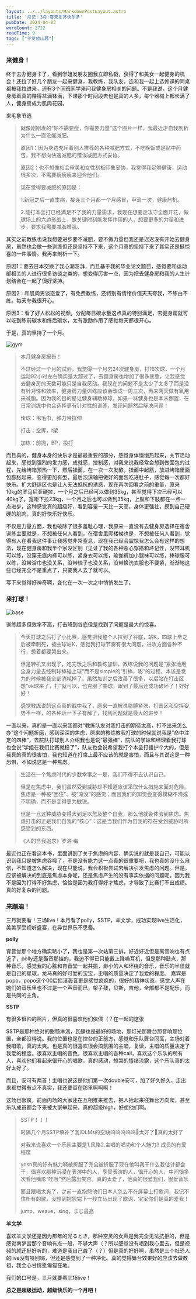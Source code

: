 ```yaml
---
layout: ../../layouts/MarkdownPostLayout.astro
title: '月记｜3月:春来复苏快乐多'
pubDate: 2024-04-03
wordCount: 2722
readTime: 9
tags: ["不觉碧山暮"]
---
```

### 来健身！

终于去办健身卡了，看到学姐发朋友圈我立即私戳，获得了和美女一起健身的机会！还拉了好几个朋友一起来健身，我教练，我队友，连和我一起上选修课的同桌都被我拉进来，还有3个同班同学来问我健身房相关的问题。不是我说，这个月健身房着真的赚得盆满钵满，下课那个时间段去也是真的人多，每个器械上都长满了人，健身房成为肌肉花园。

来毛象节选

> 就像刚刚发的“你不需要瘦，你需要力量”这个图片一样，我最近才自我剖析为什么一直没能减肥。
> 
> 原因1：因为身边充斥着别人推荐的各种减肥方式，不吃晚饭或是贴中药包，我不想向快速减肥的错误减肥方式妥协。
> 
> 原因2：也不想像社会审美和女性刻板印象妥协，我觉得我足够健康，运动很多次，不需要瘦瘦瘦来迎合他们。
> 
> 现在觉得要减肥的原因是：
> 
> 1.新冠之后一直生病，接连三个月都一个月感冒，甲流一次，健康危机。
> 
> 2.能打本垒打已经满足不了我的力量需求，我现在想要走攻守全面开花，做球场上的六边形战士，做关键时刻能发挥作用的人，想要更多的力量和进步，要求我需要减脂增肌。

其实之前教练也说我想要进步要不减肥，要不做力量但我还是迟迟没有开始去健身房，虽然也会做一些训练但还是坚持不下来，这个月真的坚持下来了其实还是挺惊喜的一件事情。我再来剖析一下。

原因1：要去日本交换了我心潮澎湃，而且基于我的毕业论文题目，感觉要和运动部相关的人进行很多访谈之类的，想变得厉害一点，因为把去健身房和我的人生计划结合在一起了很好坚持。

原因2：和肌肉男谈恋爱了，有免费教练，还特别有情绪价值天天夸我，不练白不练。每天夸我很开心。

原因3：看了好人松松的视频，分配每日碳水量这点真的特别满足，去健身房就可以吃到练前碳水和练后碳水，太有激励作用了感觉每天都很开心。

于是，真的坚持了一个月。

 ![gym](https://ramenmedia.missy.eu.org/media_attachments/files/112/185/898/095/276/902/small/b625943f078fc93b.png)

> 本月健身房报告！
>
> 不过经过一个月的试验，我觉得一个月去24次健身房，打16次球，一个月运动92小时左右确实是太超过了，去健身房也增加了很多疲惫，让我感觉去健身房的天数可能只是自我感动。我现在的问题不是太少了太多了而是没有针对性和效率，健身房力量训练应该会改成一周三次，再来两天做有氧用来减脂。因为我的目的是让健身辅助棒球，如果一味健身也是本末倒置，在日常训练中也会选择更有针对性的训练，发现问题然后解决问题！
> 
> 传球：甩毛巾，弹力带拉伸
> 
> 打击：空挥，t架
> 
> 加练：前抛，BP，投打

而且真的，健身本身的快乐才是最最重要的部分，感觉身体慢慢热起来，关节活动起来，感觉到强烈的发力感，成就感，控制感，对我来说我经常会想到做面包的过程，先给烤箱预热一下，然后揉面，在一次一次发酵，揉面中起筋，放进烤箱里面包膨胀起来，变得更加有型，最后泡沫轴把做好的面包吃进肚子，感觉每一次都好快乐。扩大舒适区也是让人无法抵抗的诱惑，现在再次回看之前的重量，原来10kg的罗马尼亚硬拉，一个月之后已经可以做到35kg，甚至觉得下次已经可以40kg了。宽距下拉23kg，一个月之后也可以做到35kg，上肢和下肢都在一点一点进步，这种感觉真的超级好，看到容量一天比一天高，身体更强壮，摸到自己硬硬的肌肉，真的好快乐好快乐。

不仅是力量方面，我也破除了很多羞耻心理，我原来一直没有去健身房选择在宿舍训练主要就是，不想被任何人看到，在宿舍里爬楼梯也是，不想被任何人看到，觉得有人在看我这件事让我感觉非常窒息，现在我已经会震惊我怎么会有这样的想法，现在健身房和我半个家没区别（见证了我的各种恶心穿搭和坏记性，没带耳机可以练，没穿无痕内裤可以练，紧身衣可以练，瑜伽裤加小腿袜可以练，棒球服可以练，没带浴巾也没关系，没带梳子也没关系，没带换洗衣服也不要紧，渐渐地这些已经完全不是重点了，只要我人去了就可以。

写下来觉得好神奇啊，变化在一次一次之中悄悄发生了。

### 来打球！

![base](https://ramenmedia.missy.eu.org/media_attachments/files/112/088/245/297/506/980/small/900504810d3b1e4a.jpeg)

训练超多但效率不高，打击降到谷底但是找到了问题是最大的惊喜。

> 今天打球之后打了小比赛，感觉把我整个人拉到了谷底，站K，四球上垒之后被牵制死，被曲球站K，感觉我打球节奏有很大问题，进攻方面各种不行，想着都要哭出来。
> 
> 但是转机又出现了，吃完饭之后和教练加训，教练说我的问题是“紧张地用全身力量去控制球棒碰上球”而不是simple的“引棒，嘭”的过程，本该是发力的时候被我全部消耗掉了。果然加训之后改善了很多，以后站在打击区想“ok球来了，打”就可以，也克服了曲球，跟到了最后还成功破坏了！好好好！
> 
> 感觉教练说的这点真的戳中我了，原来一直被说胳膊紧张，打击区和空挥姿势不一样，的各种话一下子有解了，找到问题就是最大的进步！

一直以来，真的是一直以来我都对“教练队友对我打击的期待太高，打不出来怎么办”这个问题折磨，感到深深的焦虑，原来的教练教我打球的时候就说我是”命中注定的四棒“，去院队打球别人介绍我也是说“最强棒“，院队的学妹和经理看我打球也会说“学姐在我们比赛就稳了”，队友也会说希望我打个本垒打援护个大的，但是我真的真的很害怕，我也知道在打席上最不应该的就是害怕，而且与其说这是一种恐惧，不如说这是一种焦虑。

> 生活在一个焦虑时代的少数幸事之一是，我们不得不去认识自己。
>
> 但是在焦虑中，我们虽然受到威胁却不知道应该采取什么措施来面对危险。焦虑是一种被“困住”、被“淹没”的感觉；而且我们的知觉会变得模糊不清或不明确，而不是变得更为敏锐。
>
> 但是一旦这种威胁变得大到足以危及整个自我，那么他就会体验到焦虑。焦虑打击的正是我们自我的“核心”：这是当我们作为自我的存在受到威胁时所感受到的东西。
> 
> 《人的自我追求》罗洛·梅

最近也正在看这本书，里面讲到了关于焦虑的内容，确实说的就是我自己，可能认识到我只是被焦虑吞噬了，不是没有能力这一点真的很重要吧，我也真的没什么自信，不知道怎么解决，现在只能说，我会积极尝试去解决引发焦虑的问题。但是，应该被解决的到底是焦虑本身呢，还是焦虑产生的没有事实依据的问题呢。因为我不是因为打得不好焦虑，恰恰是因为我打得好才焦虑，才导致了比赛打不出成绩。真的好复杂的问题。

### 来蹦迪！

三月就要看！三场live！本月看了polly，SSTP，羊文学，成功实现live生活化，美美享受视听盛宴，在异世界乐不思蜀。

**polly**

育音堂那个地方确实略小了，我也是第一次站第三排，好近好近但是离音响也有点近了，polly还是轰音那挂的，我迫不得已只能戴上降噪耳机，但是那种鼓点，那种音乐，感觉我的心脏和育音堂一起共振，渺小的人和环绕的音乐，音乐的半径就是自己的星球。龙马真的好可爱的宝宝，主唱的质量决定了我爱的程度。
嘉宾是popo，popo这个00后摇滚轰音更是感觉疯疯的，很好的精神状态，感觉人声在她们的音乐里也不过是一个声音而已，架子鼓，贝斯，吉他，全部都不是配乐，而是共同的主角。

**SSTP**

有很多很帅的照片，但真的很喜欢他们依偎（？在一起的这张

SSTP是那种绝对的酣畅淋漓，瓦肆也是最好的场地，那灯光那舞台那音响那位置，全都没得说。我的位置也是在控台的正前方，感觉和乐队舞台同高，主场对着我唱歌，真的太爽。也是真的很喜欢很会搞氛围的主唱，复读，主唱的质量决定了我爱的程度。很喜欢主唱的音色，很喜欢主唱的各种call，喜欢这个乐队的所有人，喜欢他们看起来很开心的唱歌，真的感动，想哭的情绪流露，这个乐队真的太好太好了。

而且，安可有两首！主唱也说这是他们第一次double安可，加了好久好久，走出来都觉得有点不真实，我还要留在那里啊啊啊！

这场也很疯，前面内场的大家还在互相推来推去，把人抬起来往舞台方向爬，甚至乐队成员都会下来被大家举起来，真的超级high，好想他们啊。

> SSTP！！！
> 
> 时隔几个月SSTP填补了我IDLMs的空缺呜呜呜呜呜🥹太好了🥹真的太好了
> 
> 对我来说喜欢一个乐队主要是1.风格2.主唱的唱功和个人魅力3.成员的有爱程度
> 
> yosh真的好有魅力啊被折服了完全被折服了现在他叫我干什么我估计都会干，很喜欢那种沉浸在表演中的人，享受表演的人，很开心的人，中间很多次看他嘴形“哇哦”然后露出笑容，真的太爱了，他真的很爱我们，很爱音乐
> 
> 而且跟唱太爽了，之前一直抱怨他们日本人怎么不在屏幕上打歌词，我记不住所有的歌，没想到抱怨完下一秒立马出现了歌词，宝宝你们是真的爱我！
> 
> jump，weave，sing，まじ最高

**羊文学**

喜欢羊文学还是因为那年的光るとき，那种空灵的女声是我完全无法抗拒的，但是感觉南梦宫那个音响有点一般，不够大声（？所以感觉没有唱到我心里去，但是视频的就还挺好听的，难道是我自己聋了（？）但是真的好好啊，虽然是三个社恐人的live没有特别嗨，但还是感觉到了一种净化。真的觉得舞台效果好的应该去做教祖，我会心甘情愿匍匐在地。

我们的口号是，三月就要看三场live！

**总之是超级运动，超级快乐的一个月吧！**

